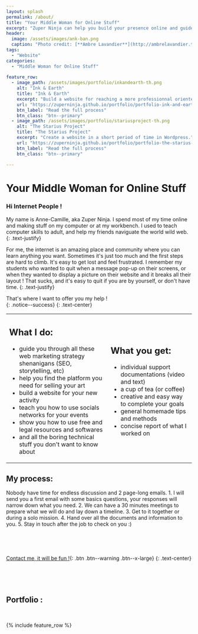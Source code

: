 ```yaml
---
layout: splash
permalink: /about/
title: "Your Middle Woman for Online Stuff"
excerpt: "Zuper Ninja can help you build your presence online and guide you through the world wild web."
header:
  image: /assets/images/ank-ban.png
  caption: "Photo credit: [**Ambre Lavandier**](http://ambrelavandier.tumblr.com/)"
tags:
  - "Website"
categories:
  - "Middle Woman for Online Stuff"
  
feature_row:
  - image_path: /assets/images/portfolio/inkandearth-th.png
    alt: "Ink & Earth"
    title: "Ink & Earth"
    excerpt: "Build a website for reaching a more professionnal oriented audience."
    url: "https://zuperninja.github.io/portfolio/portfolio-ink-and-earth/"
    btn_label: "Read the full process"
    btn_class: "btn--primary"
  - image_path: /assets/images/portfolio/stariusproject-th.png
    alt: "The Starius Project"
    title: "The Starius Project"
    excerpt: "Create a website in a short period of time in Wordpress."
    url: "https://zuperninja.github.io/portfolio/portfolio-the-starius-project/"
    btn_label: "Read the full process"
    btn_class: "btn--primary"

---
```


# Your Middle Woman for Online Stuff


### Hi Internet People !


My name is Anne-Camille, aka Zuper Ninja. I spend most of my time online and making stuff on my computer or at my workbench. 
I used to teach computer skills to adult, and help my friends naviguate the world wild web. 
{: .text-justify}

For me, the internet is an amazing place and community where you can learn anything you want. Sometimes it's just too much and the first steps are hard to climb. It's easy to get lost and feel  frustrated. I remember my students who wanted to quit when a message pop-up on their screens, or when they wanted to display a picture on their website and it breaks all their layout ! That sucks, and it's easy to quit if you are by yourself, or don't have time.
{: .text-justify}

That's where I want to offer you my help !  
{: .notice--success} 
{: .text-center}

<table>
  <tbody>
  <tr>
  <td> 
      <h2>What I do: </h2>
      <ul>
        <li>guide you through all these web marketing strategy shenanigans (SEO, storytelling, etc)</li>
        <li>help you find the platform you need for selling your art</li>
        <li>build a website for your new activity</li>
        <li>teach you how to use socials networks for your events</li>
        <li>show you how to use free and legal resources and softwares</li>
        <li>and all the boring technical stuff you don't want to know about</li>
         </ul>
    </td>
    <td> 
       <h2>What you get: </h2>
      <ul>
        <li>individual support documentations (video and text) </li>
        <li>a cup of tea (or coffee)</li>
        <li>creative and easy way to complete your goals</li>
        <li>general homemade tips and methods</li>
        <li>concise report of what I worked on</li>
       </ul>
    </td>
  </tr>
  </tbody>
</table>
<h2>My process: </h2>
Nobody have time for endless discussion and 2 page-long emails.
1. I will send you a first email with some basics questions, your responses will narrow down what you need.
2. We can have a 30 minutes meetings to prepare what we will do and lay down a timeline.
3. Get to it together or during a solo mission.
4. Hand over all the documents and information to you.
5. Stay in touch after the job to check on you :)

&nbsp;

&nbsp;

[Contact me, it will be fun !](https://zuperninja.github.io/contact/){: .btn .btn--warning .btn--x-large}
{: .text-center}

&nbsp;

&nbsp;
 
## Portfolio : 

&nbsp;

{% include feature_row %}









